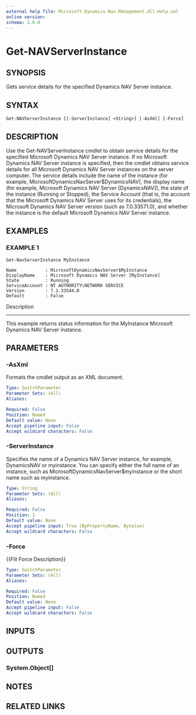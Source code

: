 ```yaml
---
external help file: Microsoft.Dynamics.Nav.Management.dll-Help.xml
online version:
schema: 2.0.0
---
```


# Get-NAVServerInstance

## SYNOPSIS
Gets service details for the specified Dynamics NAV Server instance.

## SYNTAX

```
Get-NAVServerInstance [[-ServerInstance] <String>] [-AsXml] [-Force]
```

## DESCRIPTION
Use the Get-NAVServerInstance cmdlet to obtain service details for the specified Microsoft Dynamics NAV Server instance.
If no Microsoft Dynamics NAV Server instance is specified, then the cmdlet obtains service details for all Microsoft Dynamics NAV Server instances on the server computer.
The service details include the name of the instance (for example, MicrosoftDynamicsNavServer$DynamicsNAV), the display name (for example, Microsoft Dynamics NAV Server \[DynamicsNAV\]), the state of the instance (Running or Stopped), the Service Account (that is, the account that the Microsoft Dynamics NAV Server uses for its credentials), the Microsoft Dynamics NAV Server version (such as 7.0.33571.0), and whether the instance is the default Microsoft Dynamics NAV Server instance.

## EXAMPLES

### EXAMPLE 1
```
Get-NavServerInstance MyInstance

Name           : MicrosoftDynamicsNavServer$MyInstance
DisplayName    : Microsoft Dynamics NAV Server [MyInstance]
State          : Running
ServiceAccount : NT AUTHORITY\NETWORK SERVICE
Version        : 7.1.33544.0
Default        : False
```

Description

-----------

This example returns status information for the MyInstance Microsoft Dynamics NAV Server instance.

## PARAMETERS

### -AsXml
Formats the cmdlet output as an XML document.

```yaml
Type: SwitchParameter
Parameter Sets: (All)
Aliases:

Required: False
Position: Named
Default value: None
Accept pipeline input: False
Accept wildcard characters: False
```

### -ServerInstance
Specifies the name of a Dynamics NAV Server instance, for example, DynamicsNAV or myinstance.
You can specify either the full name of an instance, such as MicrosoftDynamicsNavServer$myinstance or the short name such as myinstance.

```yaml
Type: String
Parameter Sets: (All)
Aliases:

Required: False
Position: 1
Default value: None
Accept pipeline input: True (ByPropertyName, ByValue)
Accept wildcard characters: False
```

### -Force
{{Fill Force Description}}

```yaml
Type: SwitchParameter
Parameter Sets: (All)
Aliases:

Required: False
Position: Named
Default value: None
Accept pipeline input: False
Accept wildcard characters: False
```

## INPUTS

## OUTPUTS

### System.Object[]

## NOTES
## RELATED LINKS
